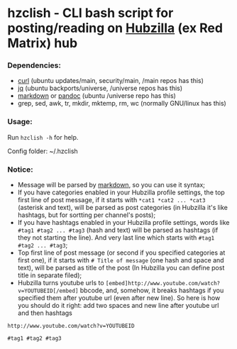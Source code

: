 # hzclish - CLI bash script for posting/reading on [Hubzilla](https://project.hubzilla.org/) (ex Red Matrix) hub

### Dependencies:

* [curl](https://curl.haxx.se/) (ubuntu updates/main, security/main, /main repos has this)
* [jq](https://stedolan.github.io/jq/) (ubuntu backports/universe, /universe repos has this)
* [markdown][mdown] or [pandoc](http://pandoc.org/) (ubuntu /universe repo has this)
* grep, sed, awk, tr, mkdir, mktemp, rm, wc (normally GNU/linux has this)

### Usage:

Run `hzclish -h` for help.

Config folder: ~/.hzclish

### Notice:

* Message will be parsed by [markdown][mdown], so you can use it syntax;
* If you have categories enabled in your Hubzilla profile settings, the top first line of post message, if it starts with `*cat1 *cat2 ... *cat3` (asterisk and text), will be parsed as post categories (in Hubzilla it's like hashtags, but for sortting per channel's posts);
* If you have hashtags enabled in your Hubzilla profile settings, words like `#tag1 #tag2 ... #tag3` (hash and text) will be parsed as hashtags (if they not starting the line). And very last line which starts with `#tag1 #tag2 ... #tag3`;
* Top first line of post message (or second if you specified categories at first one), if it starts with `# Title of message` (one hash and space and text), will be parsed as title of the post (In Hubzilla you can define post title in separate filed);
* Hubzilla turns youtube urls to `[embed]http://www.youtube.com/watch?v=YOUTUBEID[/embed]` bbcode, and, somehow, it breaks hashtags if you specified them after youtube url (even after new line). So here is how you should do it right: add two spaces and new line after youtube url and then hashtags

```
http://www.youtube.com/watch?v=YOUTUBEID  

#tag1 #tag2 #tag3
```

[mdown]: http://daringfireball.net/projects/markdown/syntax